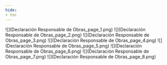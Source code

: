 ```yaml
---
hide:
- toc
---
```

![](Declaración Responsable de Obras_page_1.png)
![](Declaración Responsable de Obras_page_2.png)
![](Declaración Responsable de Obras_page_3.png)
![](Declaración Responsable de Obras_page_4.png)
![](Declaración Responsable de Obras_page_5.png)
![](Declaración Responsable de Obras_page_6.png)
![](Declaración Responsable de Obras_page_7.png)
![](Declaración Responsable de Obras_page_8.png)

 <style> 
body {
background-image: url('https://github.com/asolear/assets/blob/master/imgs/fondo3.jpg?raw=true'); 
background-repeat: no-repeat; 
background-attachment: fixed; /* background-size: cover; */ 
background-size: 100% 100%;
}
</style> 

